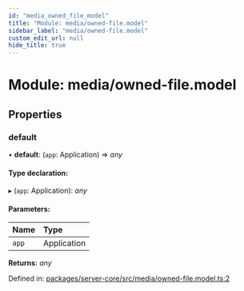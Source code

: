 ```yaml
---
id: "media_owned_file_model"
title: "Module: media/owned-file.model"
sidebar_label: "media/owned-file.model"
custom_edit_url: null
hide_title: true
---
```


# Module: media/owned-file.model

## Properties

### default

• **default**: (`app`: Application) => *any*

#### Type declaration:

▸ (`app`: Application): *any*

#### Parameters:

| Name | Type |
| :------ | :------ |
| `app` | Application |

**Returns:** *any*

Defined in: [packages/server-core/src/media/owned-file.model.ts:2](https://github.com/xr3ngine/xr3ngine/blob/7e8e151f1/packages/server-core/src/media/owned-file.model.ts#L2)
